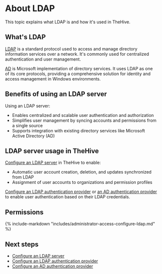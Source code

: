 # About LDAP

This topic explains what LDAP is and how it's used in TheHive.

## What's LDAP

[LDAP](https://fr.wikipedia.org/wiki/Lightweight_Directory_Access_Protocol) is a standard protocol used to access and manage directory information services over a network. It's commonly used for centralized authentication and user management.

[AD](https://en.wikipedia.org/wiki/Active_Directory) is Microsoft implementation of directory services. It uses LDAP as one of its core protocols, providing a comprehensive solution for identity and access management in Windows environments.

## Benefits of using an LDAP server

Using an LDAP server:

* Enables centralized and scalable user authentication and authorization
* Simplifies user management by syncing accounts and permissions from a single source
* Supports integration with existing directory services like Microsoft Active Directory (AD)

## LDAP server usage in TheHive

[Configure an LDAP server](configure-ldap-server.md) in TheHive to enable:

* Automatic user account creation, deletion, and updates synchronized from LDAP
* Assignment of user accounts to organizations and permission profiles

[Configure an LDAP authentication provider](../authentication/ldap.md) or [an AD authentication provider](../authentication/ad.md) to enable user authentication based on their LDAP credentials.

## Permissions

{% include-markdown "includes/administrator-access-configure-ldap.md" %}

<h2>Next steps</h2>

* [Configure an LDAP server](configure-ldap-server.md)
* [Configure an LDAP authentication provider](../authentication/ldap.md)
* [Configure an AD authentication provider](../authentication/ad.md)